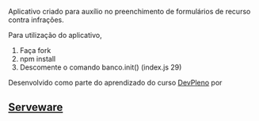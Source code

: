 Aplicativo criado para auxílio no preenchimento de formulários de recurso contra infrações.

Para utilização do aplicativo,

1. Faça fork
2. npm install
3. Descomente o comando banco.init() (index.js 29)

Desenvolvido como parte do aprendizado do curso [DevPleno](http://www.devpleno.com) por <h2>[Serveware](http://www.serveware.com.br)</h2>